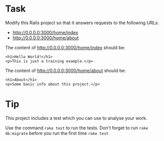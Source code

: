 Task
====

Modify this Rails project so that it answers requests to the following URLs:
- http://0.0.0.0:3000/home/index
- http://0.0.0.0:3000/home/about

The content of http://0.0.0.0:3000/home/index should be:

    <h1>Hello World!</h1>
    <p>This is just a training example.</p>


The content of http://0.0.0.0:3000/home/about should be:

    <h1>About</h1>
    <p>Some basic info about this project.</p>

Tip
===

This project includes a test which you can use to analyse your work.

Use the command `rake test` to run the tests. Don't forget to run `rake db:migrate` before you run the first time `rake test`